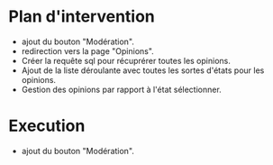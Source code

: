 # Plan d'intervention
- ajout du bouton "Modération".
- redirection vers la page "Opinions".
- Créer la requête sql pour récuprérer toutes les opinions.
- Ajout de la liste déroulante avec toutes les sortes d'états pour les opinions.
- Gestion des opinions par rapport à l'état sélectionner.

# Execution
- ajout du bouton "Modération".